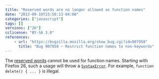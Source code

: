 ```yaml
---
title: "Reserved words are no longer allowed as function names"
date: "2013-09-19T23:58:13-04:00"
categories: ["javascript"]
tags: []
versions: ["26"]
cclicense: "BY-SA 3.0"
references:
    - url: "https://bugzilla.mozilla.org/show_bug.cgi?id=907958"
      title: "Bug 907958 – Restrict function names to non-keywords"
---
```

The [reserved words](https://developer.mozilla.org/docs/Web/JavaScript/Reference/Reserved_Words) cannot be used for function names. Starting with Firefox 26, such a usage will throw a [`SyntaxError`](https://developer.mozilla.org/docs/Web/JavaScript/Reference/Global_Objects/SyntaxError). For example, `function delete() { ... }` is illegal.
